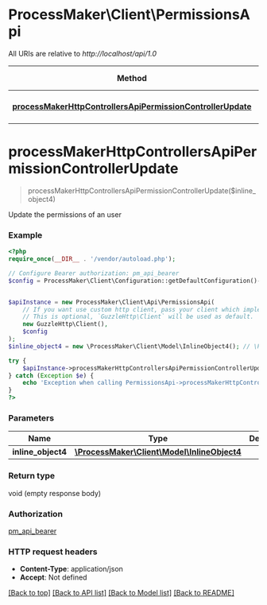 # ProcessMaker\Client\PermissionsApi

All URIs are relative to *http://localhost/api/1.0*

Method | HTTP request | Description
------------- | ------------- | -------------
[**processMakerHttpControllersApiPermissionControllerUpdate**](PermissionsApi.md#processMakerHttpControllersApiPermissionControllerUpdate) | **PUT** /permissions | Update the permissions of an user


# **processMakerHttpControllersApiPermissionControllerUpdate**
> processMakerHttpControllersApiPermissionControllerUpdate($inline_object4)

Update the permissions of an user

### Example
```php
<?php
require_once(__DIR__ . '/vendor/autoload.php');

// Configure Bearer authorization: pm_api_bearer
$config = ProcessMaker\Client\Configuration::getDefaultConfiguration()->setAccessToken('YOUR_ACCESS_TOKEN');


$apiInstance = new ProcessMaker\Client\Api\PermissionsApi(
    // If you want use custom http client, pass your client which implements `GuzzleHttp\ClientInterface`.
    // This is optional, `GuzzleHttp\Client` will be used as default.
    new GuzzleHttp\Client(),
    $config
);
$inline_object4 = new \ProcessMaker\Client\Model\InlineObject4(); // \ProcessMaker\Client\Model\InlineObject4 | 

try {
    $apiInstance->processMakerHttpControllersApiPermissionControllerUpdate($inline_object4);
} catch (Exception $e) {
    echo 'Exception when calling PermissionsApi->processMakerHttpControllersApiPermissionControllerUpdate: ', $e->getMessage(), PHP_EOL;
}
?>
```

### Parameters

Name | Type | Description  | Notes
------------- | ------------- | ------------- | -------------
 **inline_object4** | [**\ProcessMaker\Client\Model\InlineObject4**](../Model/InlineObject4.md)|  |

### Return type

void (empty response body)

### Authorization

[pm_api_bearer](../../README.md#pm_api_bearer)

### HTTP request headers

 - **Content-Type**: application/json
 - **Accept**: Not defined

[[Back to top]](#) [[Back to API list]](../../README.md#documentation-for-api-endpoints) [[Back to Model list]](../../README.md#documentation-for-models) [[Back to README]](../../README.md)


